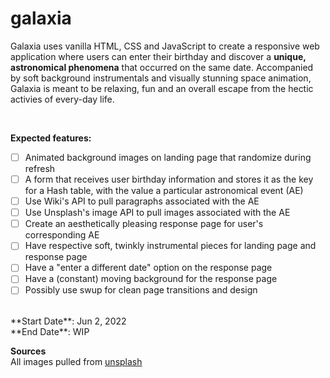# galaxia

Galaxia uses vanilla HTML, CSS and JavaScript to create a responsive web application where users can enter their birthday and discover a **unique, astronomical phenomena** that occurred on the same date. Accompanied by soft background instrumentals and visually stunning space animation, Galaxia is meant to be relaxing, fun and an overall escape from the hectic activies of every-day life.

<br/>

**Expected features:**
- [ ] Animated background images on landing page that randomize during refresh
- [ ] A form that receives user birthday information and stores it as the key for a Hash table, with the value a particular astronomical event (AE)
- [ ] Use Wiki's API to pull paragraphs associated with the AE 
- [ ] Use Unsplash's image API to pull images associated with the AE 
- [ ] Create an aesthetically pleasing response page for user's corresponding AE 
- [ ] Have respective soft, twinkly instrumental pieces for landing page and response page
- [ ] Have a "enter a different date" option on the response page
- [ ] Have a (constant) moving background for the response page
- [ ] Possibly use swup for clean page transitions and design

<br>
**Start Date**: Jun 2, 2022<br/>
**End Date**: WIP

<br/>

**Sources**<br/>
All images pulled from [unsplash](https://unsplash.com/)

